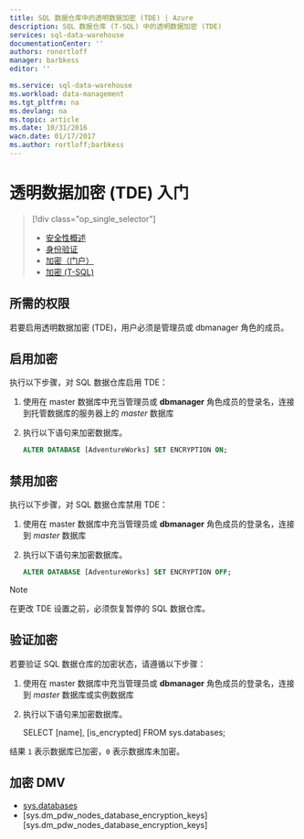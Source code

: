 ```yaml
---
title: SQL 数据仓库中的透明数据加密 (TDE) | Azure
description: SQL 数据仓库 (T-SQL) 中的透明数据加密 (TDE)
services: sql-data-warehouse
documentationCenter: ''
authors: ronortloff
manager: barbkess
editor: ''

ms.service: sql-data-warehouse
ms.workload: data-management
ms.tgt_pltfrm: na
ms.devlang: na
ms.topic: article
ms.date: 10/31/2016
wacn.date: 01/17/2017
ms.author: rortloff;barbkess
---
```


# 透明数据加密 (TDE) 入门

> [!div class="op_single_selector"]
>- [安全性概述](./sql-data-warehouse-overview-manage-security.md)
>- [身份验证](./sql-data-warehouse-authentication.md)
>- [加密（门户）](./sql-data-warehouse-encryption-tde.md)
>- [加密 (T-SQL)](./sql-data-warehouse-encryption-tde-tsql.md)

## 所需的权限
若要启用透明数据加密 (TDE)，用户必须是管理员或 dbmanager 角色的成员。

## 启用加密
执行以下步骤，对 SQL 数据仓库启用 TDE：

1. 使用在 master 数据库中充当管理员或 **dbmanager** 角色成员的登录名，连接到托管数据库的服务器上的 *master* 数据库
2. 执行以下语句来加密数据库。

    ```sql
    ALTER DATABASE [AdventureWorks] SET ENCRYPTION ON;
    ```

## 禁用加密
执行以下步骤，对 SQL 数据仓库禁用 TDE：

1. 使用在 master 数据库中充当管理员或 **dbmanager** 角色成员的登录名，连接到 *master* 数据库
2. 执行以下语句来加密数据库。

    ```sql
    ALTER DATABASE [AdventureWorks] SET ENCRYPTION OFF;
    ```

> [!NOTE]
> 在更改 TDE 设置之前，必须恢复暂停的 SQL 数据仓库。

## 验证加密
若要验证 SQL 数据仓库的加密状态，请遵循以下步骤：

1. 使用在 master 数据库中充当管理员或 **dbmanager** 角色成员的登录名，连接到 *master* 数据库或实例数据库
2. 执行以下语句来加密数据库。

    SELECT
        [name],
        [is_encrypted]
    FROM
        sys.databases;

结果 ```1``` 表示数据库已加密，```0``` 表示数据库未加密。

## 加密 DMV
* [sys.databases][sys.databases]
* [sys.dm\_pdw\_nodes\_database\_encryption\_keys][sys.dm_pdw_nodes_database_encryption_keys]

<!--Anchors-->

[Transparent Data Encryption (TDE)]: https://msdn.microsoft.com/zh-cn/library/bb934049.aspx
[sys.databases]: http://msdn.microsoft.com/zh-cn/library/ms178534.aspx
[sys.dm\_pdw\_nodes\_database\_encryption\_keys]: https://msdn.microsoft.com/zh-cn/library/mt203922.aspx

<!--Image references-->

<!--Link references-->

<!---HONumber=Mooncake_Quality_Review_0117_2017-->